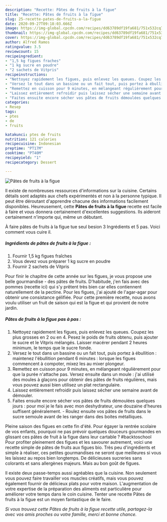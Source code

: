 ```yaml
---
description: "Recette: Pâtes de fruits à la figue"
title: "Recette: Pâtes de fruits à la figue"
slug: 25-recette-pates-de-fruits-a-la-figue
date: 2020-09-27T09:18:03.666Z
image: https://img-global.cpcdn.com/recipes/dd63789df19fa681/751x532cq70/pates-de-fruits-a-la-figue-photo-principale-de-la-recette.jpg
thumbnail: https://img-global.cpcdn.com/recipes/dd63789df19fa681/751x532cq70/pates-de-fruits-a-la-figue-photo-principale-de-la-recette.jpg
cover: https://img-global.cpcdn.com/recipes/dd63789df19fa681/751x532cq70/pates-de-fruits-a-la-figue-photo-principale-de-la-recette.jpg
author: Alfred Ramos
ratingvalue: 3.5
reviewcount: 15
recipeingredient:
- "1,5 kg figues fraches"
- "1 kg sucre en poudre"
- "2 sachets de Vitpris"
recipeinstructions:
- "Nettoyez rapidement les figues, puis enlevez les queues. Coupez les plus grosses en 2 ou en 4. Pesez le poids de fruits obtenu, puis ajouter le sucre et le Vitpris mélangés. Laisser macérer pendant 2 heures minimum, le temps que le sucre fonde."
- "Versez le tout dans un bassine ou un fait tout, puis portez à ébullition : maintenez l&#39;ébullition pendant 6 minutes : lorsque les figues commencent à compoter, mixez les au mixer plongeur."
- "Remettez en cuisson pour 9 minutes, en mélangeant régulièrement pour que la purée n&#39;attache pas. Versez ensuite dans un moule : j&#39;ai utilisé des moules à glaçons pour obtenir des pâtes de fruits régulières, mais vous pouvez aussi bien utilisez un plat rectangulaire."
- "Laissez entièrement refroidir puis laissez sécher une semaine avant de démouler."
- "Faites ensuite encore sécher vos pâtes de fruits démoulées quelques jours : pour moi je le fais avec mon deshydrateur, une douzaine d&#39;heures suffisent généralement. Roulez ensuite vos pâtes de fruits dans le sucre semoule avant de les ranger dans des boites métalliques."
categories:
- Resep
tags:
- ptes
- de
- fruits

katakunci: ptes de fruits 
nutrition: 121 calories
recipecuisine: Indonesian
preptime: "PT17M"
cooktime: "PT40M"
recipeyield: "1"
recipecategory: Dessert

---
```



![Pâtes de fruits à la figue](https://img-global.cpcdn.com/recipes/dd63789df19fa681/751x532cq70/pates-de-fruits-a-la-figue-photo-principale-de-la-recette.jpg)

Il existe de nombreuses ressources d'informations sur la cuisine. Certains détails sont adaptés aux chefs expérimentés et non à la personne typique. Il peut être déroutant d'apprendre chacune des informations facilement disponibles. Heureusement, cette <strong> Pâtes de fruits à la figue </strong> recette est facile à faire et vous donnera certainement d'excellentes suggestions. Ils aideront certainement n'importe qui, même un débutant.

<!--inarticleads1-->

À faire pâtes de fruits à la figue tue seul besion 3 Ingrédients et 5 pas. Voici comment vous cuire il.

##### Ingrédients de pâtes de fruits à la figue :

1. Fournir 1,5 kg figues fraîches
1. Vous devez vous préparer 1 kg sucre en poudre
1. Fournir 2 sachets de Vitpris


Pour finir le chapitre de cette année sur les figues, je vous propose une belle gourmandise - des pâtes de fruits. D&#39;habitude, j&#39;en fais avec des pommes (recette ici) qui s&#39;y prêtent très bien car elles contiennent naturellement de la pectine. Pour les figues, j&#39;ai ajouté de l&#39;agar-agar pour obtenir une consistance gélifiée. Pour cette première recette, nous avons voulu utiliser un fruit de saison qui est la figue et qui provient de notre jardin. 

<!--inarticleads2-->

##### Pâtes de fruits à la figue pas à pas :

1. Nettoyez rapidement les figues, puis enlevez les queues. Coupez les plus grosses en 2 ou en 4. Pesez le poids de fruits obtenu, puis ajouter le sucre et le Vitpris mélangés. Laisser macérer pendant 2 heures minimum, le temps que le sucre fonde.
1. Versez le tout dans un bassine ou un fait tout, puis portez à ébullition : maintenez l&#39;ébullition pendant 6 minutes : lorsque les figues commencent à compoter, mixez les au mixer plongeur.
1. Remettez en cuisson pour 9 minutes, en mélangeant régulièrement pour que la purée n&#39;attache pas. Versez ensuite dans un moule : j&#39;ai utilisé des moules à glaçons pour obtenir des pâtes de fruits régulières, mais vous pouvez aussi bien utilisez un plat rectangulaire.
1. Laissez entièrement refroidir puis laissez sécher une semaine avant de démouler.
1. Faites ensuite encore sécher vos pâtes de fruits démoulées quelques jours : pour moi je le fais avec mon deshydrateur, une douzaine d&#39;heures suffisent généralement. - Roulez ensuite vos pâtes de fruits dans le sucre semoule avant de les ranger dans des boites métalliques.


Pleine saison des figues en cette fin d&#39;été. Pour égayer la rentrée scolaire de vos enfants, pourquoi ne pas prévoir quelques douceurs gourmandes en glissant ces pâtes de fruit à la figue dans leur cartable ? #backtoschool Pour profiter pleinement des figues et les savourer autrement, voici une recette simple de pâtes de fruits aux figues bio. Très peu d&#39;ingrédients et simple à réaliser, ces petites gourmandises ne seront que meilleures si vous les laissez au repos bien longtemps. De délicieuses sucreries sans colorants et sans allergènes majeurs. Mais au bon goût de figues. 

<!--inarticleads1-->

<p>
Il existe deux passe-temps aussi agréables que la cuisine. Non seulement vous pouvez faire travailler vos muscles créatifs, mais vous pouvez également fournir de délicieux plats pour votre maison. L'augmentation de votre expertise de la préparation des aliments est particulière pour améliorer votre temps dans le coin cuisine. Tenter une recette Pâtes de fruits à la figue est un moyen fantastique de le faire.
</p>

<p>
<i>Si vous trouvez cette Pâtes de fruits à la figue recette utile, partagez-la avec vos amis proches ou votre famille, merci et bonne chance.</i>
</p>
